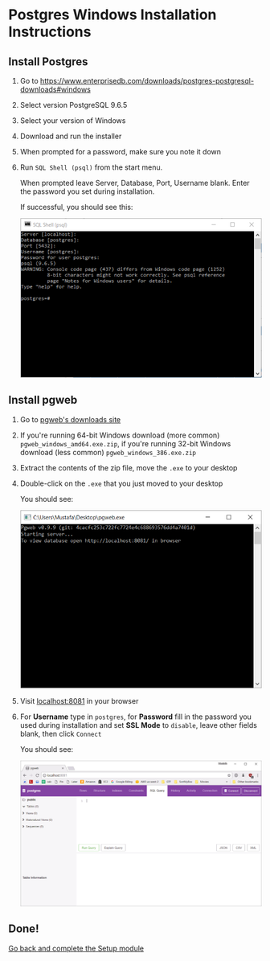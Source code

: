 # Postgres Windows Installation Instructions

## Install Postgres

1. Go to https://www.enterprisedb.com/downloads/postgres-postgresql-downloads#windows
1. Select version PostgreSQL 9.6.5
1. Select your version of Windows
1. Download and run the installer
1. When prompted for a password, make sure you note it down
1. Run `SQL Shell (psql)` from the start menu.

    When prompted leave Server, Database, Port, Username blank.
    Enter the password you set during installation.

    If successful, you should see this:

    ![SQL shell in Windows](img/postgres-win.png)

## Install pgweb

1. Go to [pgweb's downloads site](https://github.com/sosedoff/pgweb/releases/tag/v0.9.9)
1. If you're running 64-bit Windows download (more common) `pgweb_windows_amd64.exe.zip`,
if you're running 32-bit Windows download (less common) `pgweb_windows_386.exe.zip`
1. Extract the contents of the zip file, move the `.exe` to your desktop
1. Double-click on the `.exe` that you just moved to your desktop

    You should see:

    ![pgweb running inside terminal](img/pgweb-win.png)

1. Visit [localhost:8081](http://localhost:8081) in your browser
1. For **Username** type in `postgres`, for **Password** fill in the password
you used during installation and set **SSL Mode** to `disable`, leave other
fields blank, then click `Connect`

    You should see:

    ![pgweb connected to database](img/pgweb-win2.png)

## Done!

[Go back and complete the Setup module](setup.md)
